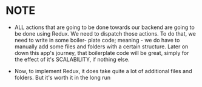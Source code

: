 # NOTE

- ALL actions that are going to be done towards our backend
are going to be done using Redux. We need to dispatch
those actions. To do that, we need to write in some boiler-
plate code; meaning - we do have to manually add some files
and folders with a certain structure. Later on down this app's
journey, that boilerplate code will be great, simply for the
effect of it's SCALABILITY, if nothing else.

- Now, to implement Redux, it does take quite a lot of additional
files and folders. But it's worth it in the long run
